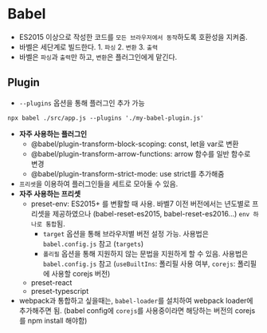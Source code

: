 # Babel

- ES2015 이상으로 작성한 코드를 `모든 브라우저에서 동작`하도록 호환성을 지켜줌.
- 바벨은 세단계로 빌드한다. 1. `파싱` 2. `변환` 3. `출력`
- 바벨은 `파싱`과 `출력`만 하고, `변환`은 플러그인에게 맡긴다.

## Plugin

- `--plugins` 옵션을 통해 플러그인 추가 가능

```shell
npx babel ./src/app.js --plugins './my-babel-plugin.js'
```

- **자주 사용하는 플러그인**
  - @babel/plugin-transform-block-scoping: const, let을 var로 변환
  - @babel/plugin-transform-arrow-functions: arrow 함수를 일반 함수로 변경
  - @babel/plugin-transform-strict-mode: use strict를 추가해줌
- `프리셋`을 이용하여 플러그인들을 세트로 모아둘 수 있음.
- **자주 사용하는 프리셋**
  - preset-env: ES2015+ 를 변활할 때 사용. 바벨7 이전 버전에서는 년도별로 프리셋을 제공하였으나 (babel-reset-es2015, babel-reset-es2016...) `env 하나로 통합`됨.
    - `target` 옵션을 통해 브라우저별 버전 설정 가능. 사용법은 `babel.config.js` 참고 (`targets`)
    - `폴리필` 옵션을 통해 지원하지 않는 문법을 지원하게 할 수 있음. 사용법은 `babel.config.js` 참고 (`useBuiltIns`: 폴리필 사용 여부, `corejs`: 폴리필에 사용할 corejs 버전)
  - preset-react
  - preset-typescript
- webpack과 통합하고 싶을때는, `babel-loader`를 설치하여 webpack loader에 추가해주면 됨. (babel config에 `corejs`를 사용중이라면 해당하는 버전의 corejs를 npm install 해야함)